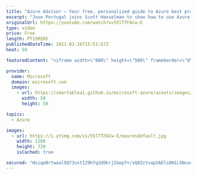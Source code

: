 ```yaml
---
title: "Azure Advisor – Your free, personalized guide to Azure best practices | Azure Friday"
excerpt: "Jose Portugal joins Scott Hanselman to show how to use Azure Advisor to optimize your Azure workload usage, lower costs, increase efficiency, and improve security.  0:00 – Introduction 2:27 – Demo: Azure Advisor 6:30 – Demo: Alerts 7:06 – Demo: Recommendation digests 8:43 – Demo: Advisor Score 12:42"
originalUrl: https://youtube.com/watch?v=55lTTFACw-E
type: video
price: Free
length: PT15M10S
publishedDateTime: 2021-03-26T15:51:57Z
heat: 50

featuredContent: "<iframe width=\"800\" height=\"500\" frameborder=\"0\" src=\"https://www.youtube.com/embed/55lTTFACw-E\" allow=\"accelerometer; autoplay; encrypted-media; gyroscope; picture-in-picture\" allowfullscreen></iframe>"

provider:
  name: Microsoft
  domain: microsoft.com
  images:
    - url: https://smartableai.github.io/microsoft-azure/assets/images/organizations/microsoft.com-50x50.jpg
      width: 50
      height: 50

topics:
  - Azure

images:
  - url: https://i.ytimg.com/vi/55lTTFACw-E/maxresdefault.jpg
    width: 1280
    height: 720
    isCached: true

secured: "HsiqeBrtwaalOQ73vxtIZ9h7q3d0krjIGep7+/xQ8Zztvap2AElsOH1LXNcwcEcr22HXAaXkLbp5J+K9lOYQWrBmHtXmXwICDtANK6KdMQ8sW0dDTyDBonp1kIlZDs5uQSsoUMid5On+eteAhk3gJxw1pBL4u+X4MZePwwMv+Mn36pOqeLmYLmvPnFzRzx9kGJeMGzDPu7jjuqEZPL894IqbDbyqOTZCoD/oLgp0/sBLTn+35I+JHQULsFGgy3pLy5/gqi12WKyb26TzbRhwAiuSVUz7hlu3tq+1cNqdIjMbPPjC+82V+7YmUfC9Tjp0RFaVs6inXqYPC4ld+OMwbkHtZeVU5P/oZ+yA2g8i91ymOsnK5Tp74pQbc5W3te14LYbK85ZjRz6FjIUTgpnP3QwKjIT2zYam7+hPFTQ/ZxM=;9kCiaos7kKQEMD46M8nD4A=="
---
```


